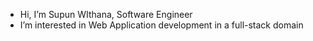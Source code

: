 - Hi, I’m Supun WIthana, Software Engineer
- I’m interested in Web Application development in a full-stack domain

<!---
SupunSPWithana/SupunSPWithana is a ✨ special ✨ repository because its `README.md` (this file) appears on your GitHub profile.
You can click the Preview link to take a look at your changes.
- 💞️ I’m looking to collaborate on anything

- 👋 Hi, I’m Supun WIthana, Software Engineer
👀 I’m interested in Web Application development in a full-stack domain
📫 Reach me via supunisback@gmail.com or [LinkedIn](https://www.linkedin.com/in/supun-withana/)
- 🌱 I’m currently learning Nest.js & Docker
Views since 1st July 2023 : ![Visitor Count](https://profile-counter.glitch.me/SupunSPWithana/count.svg)
--->


